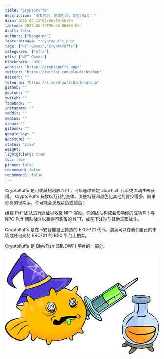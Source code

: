 ```yaml
---
title: "CryptoPuffs"
description: "收集它们，拍卖它们，与它们战斗！"
date: 2022-08-12T00:00:00+08:00
lastmod: 2022-08-12T00:00:00+08:00
draft: false
authors: ["boogArno"]
featuredImage: "cryptopuffs.png"
tags: ["NFT Games","CryptoPuffs"]
categories: ["nfts"]
nfts: ["NFT Games"]
blockchain: "BSC"
website: "https://cryptopuffs.app/"
twitter: "https://twitter.com/blowfishtoken"
discord: ""
telegram: "https://t.me/blowfishtokengroup"
github: ""
youtube: ""
twitch: ""
facebook: ""
instagram: ""
reddit: ""
medium: ""
steam: ""
gitbook: ""
googleplay: ""
appstore: ""
status: "Live"
weight: 
lightgallery: true
toc: true
pinned: false
recommend: false
recommend1: false
---
```

<p>CryptoPuffs 是可收藏的河豚 NFT，可以通过锁定 BlowFish 代币或流动性来获得。 CryptoPuffs 有数以万计的变体。某些特征和颜色比其他的要少得多。如果你真的很幸运，你可能会发现鲨鱼或鲸鱼！</p>
<p>组建 Puff 团队进行远征以收集 NFT 奖励。你的团队构成会影响你的成功率！与 NPC Puff 团队战斗以赢得可装备的 NFT，或在下注时与其他玩家战斗。</p>
<p>CryptoPuffs 是在币安智能链上铸造的 ERC-721 代币。泡芙可以在我们自己的市场或任何支持 ERC721 的 BSC 平台上拍卖。</p>
<p>CryptoPuffs 是 BlowFish ($BLOWF) 平台的一部分。</p>

![d_inject.07937332](d_inject.07937332.png)
